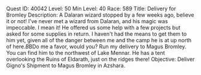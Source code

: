 Quest ID: 40042
Level: 50
Min Level: 40
Race: 589
Title: Delivery for Bromley
Description: A Dalaran wizard stopped by a few weeks ago, believe it or not! I've never met a wizard from Dalaran, and his magic was impeccable. I mean it! He offered us some help with a few projects but asked for some supplies in return. I haven't had the means to get them to him yet, given all of the danger between me and the camp he is at up north of here.$B$BDo me a favor, would you? Run my delivery to Magus Bromley. You can find him to the northwest of Lake Mennar. He has a tent overlooking the Ruins of Eldarath, just on the ridges there!
Objective: Deliver Gigno's Shipment to Magus Bromley in Azshara.

